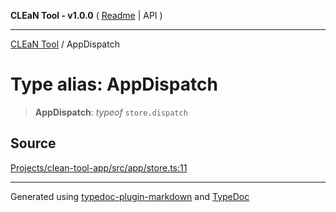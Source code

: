 **CLEaN Tool - v1.0.0** ( [Readme](../README.md) \| API )

***

[CLEaN Tool](../exports.md) / AppDispatch

# Type alias: AppDispatch

> **AppDispatch**: *typeof* `store.dispatch`

## Source

[Projects/clean-tool-app/src/app/store.ts:11](https://github.com/yuckyh/clean-tool-app/)

***

Generated using [typedoc-plugin-markdown](https://www.npmjs.com/package/typedoc-plugin-markdown) and [TypeDoc](https://typedoc.org/)
